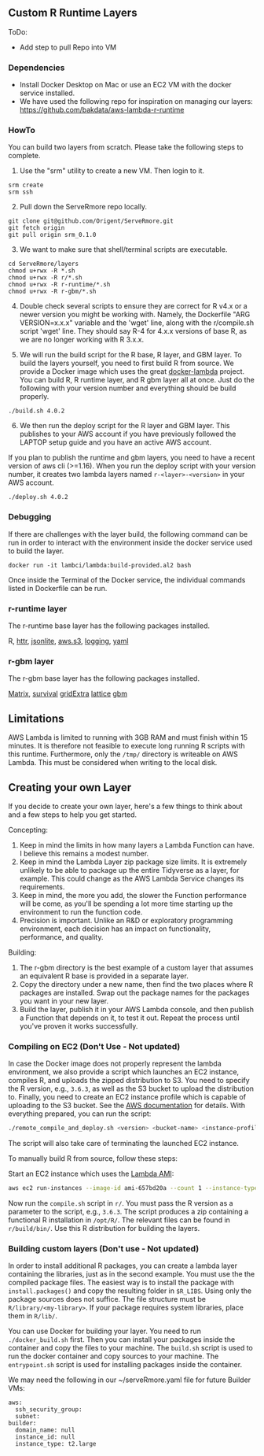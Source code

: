 ## Custom R Runtime Layers

ToDo:


* Add step to pull Repo into VM

### Dependencies

* Install Docker Desktop on Mac or use an EC2 VM with the docker service installed.
* We have used the following repo for inspiration on managing our layers: https://github.com/bakdata/aws-lambda-r-runtime

### HowTo

You can build two layers from scratch.  Please take the following steps to complete.

1. Use the "srm" utility to create a new VM.  Then login to it.
```
srm create
srm ssh
```

2. Pull down the ServeRmore repo locally.
```
git clone git@github.com/Origent/ServeRmore.git
git fetch origin
git pull origin srm_0.1.0
```

3. We want to make sure that shell/terminal scripts are executable.
```
cd ServeRmore/layers
chmod u+rwx -R *.sh
chmod u+rwx -R r/*.sh
chmod u+rwx -R r-runtime/*.sh
chmod u+rwx -R r-gbm/*.sh
```

4. Double check several scripts to ensure they are correct for R v4.x or a newer version you might be working with.  Namely, the Dockerfile "ARG VERSION=x.x.x" variable and the 'wget' line, along with the r/compile.sh script 'wget' line.  They should say R-4 for 4.x.x versions of base R, as we are no longer working with R 3.x.x.

5. We will run the build script for the R base, R layer, and GBM layer. To build the layers yourself, you need to first build R from source. We provide a Docker image which uses the great [docker-lambda](https://github.com/lambci/docker-lambda) project. You can build R, R runtime layer, and R gbm layer all at once.  Just do the following with your version number and everything should be build properly.
```
./build.sh 4.0.2
```

6. We then run the deploy script for the R layer and GBM layer. This publishes to your AWS account if you have previously followed the LAPTOP setup guide and you have an active AWS account.

If you plan to publish the runtime and gbm layers, you need to have a recent version of aws cli (>=1.16). When you run the deploy script with your version number, it creates two lambda layers named `r-<layer>-<version>` in your AWS account.
```
./deploy.sh 4.0.2
```

### Debugging

If there are challenges with the layer build, the following command can be run in order to interact with the environment inside the docker service used to build the layer.
```
docker run -it lambci/lambda:build-provided.al2 bash
```

Once inside the Terminal of the Docker service, the individual commands listed in Dockerfile can be run.

### r-runtime layer

The r-runtime base layer has the following packages installed.

R,
[httr](https://cran.r-project.org/package=httr),
[jsonlite](https://cran.r-project.org/package=jsonlite),
[aws.s3](https://cran.r-project.org/package=aws.s3),
[logging](https://cran.r-project.org/package=logging),
[yaml](https://cran.r-project.org/package=yaml)

### r-gbm layer

The r-gbm base layer has the following packages installed.

[Matrix](https://cran.r-project.org/package=Matrix),
[survival](https://cran.r-project.org/package=survival)
[gridExtra](https://cran.r-project.org/package=gridExtra)
[lattice](https://cran.r-project.org/package=lattice)
[gbm](https://cran.r-project.org/package=gbm)

## Limitations

AWS Lambda is limited to running with 3GB RAM and must finish within 15 minutes. It is therefore not feasible to execute long running R scripts with this runtime. Furthermore, only the `/tmp/` directory is writeable on AWS Lambda. This must be considered when writing to the local disk.

## Creating your own Layer

If you decide to create your own layer, here's a few things to think about and a few steps to help you get started.

Concepting:
  1. Keep in mind the limits in how many layers a Lambda Function can have. I believe this remains a modest number.
  2. Keep in mind the Lambda Layer zip package size limits.  It is extremely unlikely to be able to package up the entire Tidyverse as a layer, for example.  This could change as the AWS Lambda Service changes its requirements.  
  3. Keep in mind, the more you add, the slower the Function performance will be come, as you'll be spending a lot more time starting up the environment to run the function code.  
  4. Precision is important.  Unlike an R&D or exploratory programming environment, each decision has an impact on functionality, performance, and quality.

Building:
  1. The r-gbm directory is the best example of a custom layer that assumes an equivalent R base is provided in a separate layer.
  2. Copy the directory under a new name, then find the two places where R packages are installed.  Swap out the package names for the packages you want in your new layer.
  3. Build the layer, publish it in your AWS Lambda console, and then publish a Function that depends on it, to test it out.  Repeat the process until you've proven it works successfully.  

### Compiling on EC2 (Don't Use - Not updated)

In case the Docker image does not properly represent the lambda environment,
we also provide a script which launches an EC2 instance, compiles R, and uploads the zipped distribution to S3.
You need to specify the R version, e.g., `3.6.3`, as well as the S3 bucket to upload the distribution to.
Finally, you need to create an EC2 instance profile which is capable of uploading to the S3 bucket.
See the [AWS documentation](https://docs.aws.amazon.com/AWSEC2/latest/UserGuide/iam-roles-for-amazon-ec2.html#create-iam-role) for details.
With everything prepared, you can run the script:
```bash
./remote_compile_and_deploy.sh <version> <bucket-name> <instance-profile>
```
The script will also take care of terminating the launched EC2 instance.

To manually build R from source, follow these steps:

Start an EC2 instance which uses the [Lambda AMI](https://console.aws.amazon.com/ec2/v2/home#Images:visibility=public-images;search=amzn-ami-hvm-2017.03.1.20170812-x86_64-gp2):
```bash
aws ec2 run-instances --image-id ami-657bd20a --count 1 --instance-type t2.medium --key-name <my-key-pair>
```
Now run the `compile.sh` script in `r/`.
You must pass the R version as a parameter to the script, e.g., `3.6.3`.
The script produces a zip containing a functional R installation in `/opt/R/`.
The relevant files can be found in `r/build/bin/`.
Use this R distribution for building the layers.

### Building custom layers (Don't use - Not updated)

In order to install additional R packages, you can create a lambda layer containing the libraries, just as in the second example. You must use the the compiled package files. The easiest way is to install the package with `install.packages()` and copy the resulting folder in `$R_LIBS`. Using only the package sources does not suffice. The file structure must be `R/library/<my-library>`. If your package requires system libraries, place them in `R/lib/`.

You can use Docker for building your layer. You need to run `./docker_build.sh` first. Then you can install your packages inside the container and copy the files to your machine. The `build.sh` script is used to run the docker container and copy sources to your machine. The `entrypoint.sh` script is used for installing packages inside the container.

We may need the following in our ~/serveRmore.yaml file for future Builder VMs:
```
aws:
  ssh_security_group:
  subnet:
builder:
  domain_name: null
  instance_id: null
  instance_type: t2.large
```

